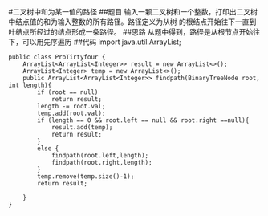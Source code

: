 #二叉树中和为某一值的路径
##题目
输入一颗二叉树和一个整数，打印出二叉树中结点值的和为输入整数的所有路径。路径定义为从树
的根结点开始往下一直到叶结点所经过的结点形成一条路径。
##思路
从题中得到，路径是从根节点开始往下，可以用先序遍历
##代码
    import java.util.ArrayList;
    
    public class ProTirtyfour {
        ArrayList<ArrayList<Integer>> result = new ArrayList<>();
        ArrayList<Integer> temp = new ArrayList<>();
        public ArrayList<ArrayList<Integer>> findpath(BinaryTreeNode root, int length){
            if (root == null)
                return result;
            length -= root.val;
            temp.add(root.val);
            if (length == 0 && root.left == null && root.right ==null){
                result.add(temp);
                return result;
            }
            else {
                findpath(root.left,length);
                findpath(root.right,length);
            }
            temp.remove(temp.size()-1);
            return result;
    
        }
    }